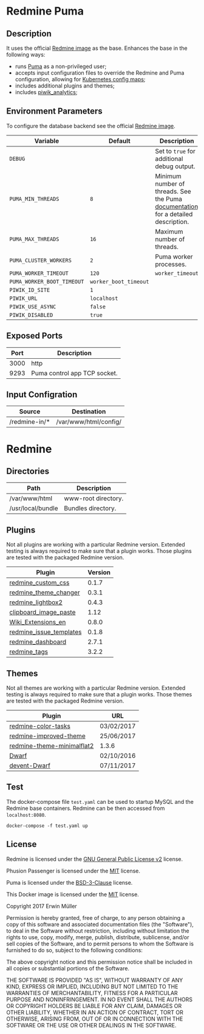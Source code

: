 # Redmine Puma

## Description

It uses the official [Redmine image](https://hub.docker.com/_/redmine/) as the base. Enhances the base in the following ways:

- runs [Puma](http://puma.io/) as a non-privileged user;
- accepts input configuration files to override the Redmine and Puma configuration, allowing for [Kubernetes config maps](https://kubernetes.io/docs/tasks/configure-pod-container/configure-pod-configmap/#add-configmap-data-to-a-volume);
- includes additional plugins and themes;
- includes [piwik_analytics](https://github.com/berkes/piwik_analytics);

## Environment Parameters

To configure the database backend see the official [Redmine image](https://hub.docker.com/_/redmine/).

| Variable | Default | Description |
| ------------- | ------------- | ----- |
| `DEBUG`  |  | Set to `true` for additional debug output. |
| `PUMA_MIN_THREADS` | `8` | Minimum number of threads. See the Puma [documentation](https://github.com/puma/puma/blob/master/examples/config.rb) for a detailed description. |
| `PUMA_MAX_THREADS` | `16` | Maximum number of threads. |
| `PUMA_CLUSTER_WORKERS` | `2` | Puma worker processes. |
| `PUMA_WORKER_TIMEOUT` | `120` | `worker_timeout` | |
| `PUMA_WORKER_BOOT_TIMEOUT` | `worker_boot_timeout` | |
| `PIWIK_ID_SITE` | `1` | |
| `PIWIK_URL` | `localhost`  | |
| `PIWIK_USE_ASYNC` | `false` | |
| `PIWIK_DISABLED` | `true` | |

## Exposed Ports

| Port | Description |
| ------------- | ----- |
| 3000  | http |
| 9293  | Puma control app TCP socket. |

## Input Configration

| Source | Destination |
| ------------- | ------------- |
| /redmine-in/* | /var/www/html/config/ |

# Redmine

## Directories

| Path | Description |
| ------------- | ----- |
| /var/www/html  | www-root directory. |
| /usr/local/bundle | Bundles directory. |

## Plugins

Not all plugins are working with a particular Redmine version. Extended testing is always required to make sure that a plugin works. Those plugins are tested with the packaged Redmine version.

| Plugin | Version |
| --- | --- |
| [redmine_custom_css](https://github.com/martin-denizet/redmine_custom_css) | 0.1.7 |
| [redmine_theme_changer](https://github.com/haru/redmine_theme_changer) | 0.3.1 |
| [redmine_lightbox2](https://github.com/paginagmbh/redmine_lightbox2) | 0.4.3 |
| [clipboard_image_paste](https://github.com/peclik/clipboard_image_paste) | 1.12 |
| [Wiki_Extensions_en](https://www.r-labs.org/projects/r-labs/wiki/Wiki_Extensions_en) | 0.8.0 |
| [redmine_issue_templates](https://github.com/akiko-pusu/redmine_issue_templates) | 0.1.8 |
| [redmine_dashboard](https://github.com/jgraichen/redmine_dashboard) | 2.7.1 |
| [redmine_tags](https://github.com/ixti/redmine_tags) | 3.2.2 |

## Themes

Not all themes are working with a particular Redmine version. Extended testing is always required to make sure that a plugin works. Those themes are tested with the packaged Redmine version.

| Plugin | URL |
| --- | --- |
| [redmine-color-tasks](https://github.com/oklas/redmine-color-tasks) |  03/02/2017 |
| [redmine-improved-theme](https://github.com/FabriceSalvaire/redmine-improved-theme) | 25/06/2017  |
| [redmine-theme-minimalflat2](https://github.com/akabekobeko/redmine-theme-minimalflat2) | 1.3.6 |
| [Dwarf](https://github.com/themondays/Dwarf) |  02/10/2016 |
| [devent-Dwarf](https://github.com/devent/Dwarf) | 07/11/2017  |

## Test

The docker-compose file `test.yaml` can be used to startup MySQL and the Redmine base containers. Redmine can be then accessed from `localhost:8080`.
```
docker-compose -f test.yaml up
```

## License

Redmine is licensed under the [GNU General Public License v2](http://www.redmine.org/) license.

Phusion Passenger is licensed under the [MIT](https://github.com/phusion/passenger/blob/stable-5.1/LICENSE) license.

Puma is licensed under the [BSD-3-Clause](https://github.com/puma/puma/blob/master/LICENSE) license.

This Docker image is licensed under the [MIT](https://opensource.org/licenses/MIT) license.

Copyright 2017 Erwin Müller

Permission is hereby granted, free of charge, to any person obtaining a copy of this software and associated documentation files (the "Software"), to deal in the Software without restriction, including without limitation the rights to use, copy, modify, merge, publish, distribute, sublicense, and/or sell copies of the Software, and to permit persons to whom the Software is furnished to do so, subject to the following conditions:

The above copyright notice and this permission notice shall be included in all copies or substantial portions of the Software.

THE SOFTWARE IS PROVIDED "AS IS", WITHOUT WARRANTY OF ANY KIND, EXPRESS OR IMPLIED, INCLUDING BUT NOT LIMITED TO THE WARRANTIES OF MERCHANTABILITY, FITNESS FOR A PARTICULAR PURPOSE AND NONINFRINGEMENT. IN NO EVENT SHALL THE AUTHORS OR COPYRIGHT HOLDERS BE LIABLE FOR ANY CLAIM, DAMAGES OR OTHER LIABILITY, WHETHER IN AN ACTION OF CONTRACT, TORT OR OTHERWISE, ARISING FROM, OUT OF OR IN CONNECTION WITH THE SOFTWARE OR THE USE OR OTHER DEALINGS IN THE SOFTWARE.
